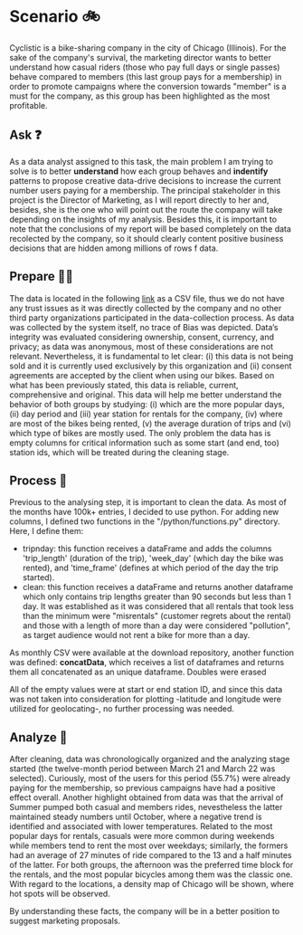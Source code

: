 # Scenario :bike:

Cyclistic is a bike-sharing company in the city of Chicago (Illinois). For the sake of the company's survival, the marketing director wants to better understand how casual riders (those who pay full days or single passes) behave compared to members (this last group pays for a membership) in order to promote campaigns where the conversion towards "member" is a must for the company, as this group has been highlighted as the most profitable.

## Ask :question:

As a data analyst assigned to this task, the main problem I am trying to solve is to better **understand** how each group behaves and **indentify** patterns to propose creative data-drive decisions to increase the current number users paying for a membership. The principal stakeholder in this project is the Director of Marketing, as I will report directly to her and, besides, she is the one who will point out the route the company will take depending on the insights of my analysis. Besides this, it is important to note that the conclusions of my report will be based completely on the data recolected by the company, so it should clearly content positive business decisions that are hidden among millions of rows f data.

## Prepare  :man_factory_worker:

The data is located in the following [link](https://divvy-tripdata.s3.amazonaws.com/index.html) as a CSV file, thus we do not have any trust issues as it  was directly collected by the company and no other third party organizations participated in the data-collection process. As data was collected by the system itself, no trace of Bias was depicted. Data’s integrity was evaluated considering ownership, consent, currency, and privacy; as data was anonymous, most of these considerations are not relevant. Nevertheless, it is fundamental to let clear: (i) this data is not being sold and it is currently used exclusively by this organization and (ii) consent agreements are accepted by the client when using our bikes. Based on what has been previously stated, this data is reliable, current, comprehensive and original. This data will help me better understand the behavior of both groups by studying: (i) which are the more popular days, (ii) day period and (iii) year station for rentals for the company, (iv) where are most of the bikes being rented, (v) the average duration of trips and (vi) which type of bikes are mostly used. The only problem the data has is empty columns for critical information such as some start (and end, too) station ids, which will be treated during the cleaning stage.

## Process :broom:
Previous to the analysing step, it is important to clean the data. As most of the months have 100k+ entries, I decided to use python. For adding new columns, I defined two functions in the "/python/functions.py" directory. Here, I define them:

- tripnday: this function receives a dataFrame and adds the columns 'trip_length' (duration of the trip), 'week_day' (which day the bike was rented), and 'time_frame' (defines at which period of the day the trip started). 
- clean: this function receives a dataFrame and returns another dataframe which only contains trip lengths greater than 90 seconds but less than 1 day. It was established as it was considered that all rentals that took less than the minimum were "misrentals" (customer regrets about the rental) and those with a length of more than a day were considered "pollution", as target audience would not rent a bike for more than a day.

As monthly CSV were available at the download repository, another function was defined: **concatData**, which receives a list of dataframes and returns them all concatenated as an unique dataframe. Doubles were erased 

All of the empty values were at start or end station ID, and since this data was not taken into consideration for plotting -latitude and longitude were utilized for geolocating-, no further processing was needed.

## Analyze :microscope:
After cleaning, data was chronologically organized and the analyzing stage started (the twelve-month period between March 21 and March 22 was selected). Curiously, most of the users for this period (55.7%) were already paying for the membership, so previous campaigns have had a positive effect overall. Another highlight obtained from data was that the arrival of Summer pumped both casual and members rides, nevestheless the latter maintained steady numbers until October, where a negative trend is identified and associated with lower temperatures. Related to the most popular days for rentals, casuals were more common during weekends while members tend to rent the most over weekdays; similarly, the formers had an average of 27 minutes of ride compared to the 13 and a half minutes of the latter. For both groups, the afternoon was the preferred time block for the rentals, and the most popular bicycles among them was the classic one. With regard to the locations, a density map of Chicago will be shown, where hot spots will be observed. 

By understanding these facts, the company will be in a better position to suggest marketing proposals.
